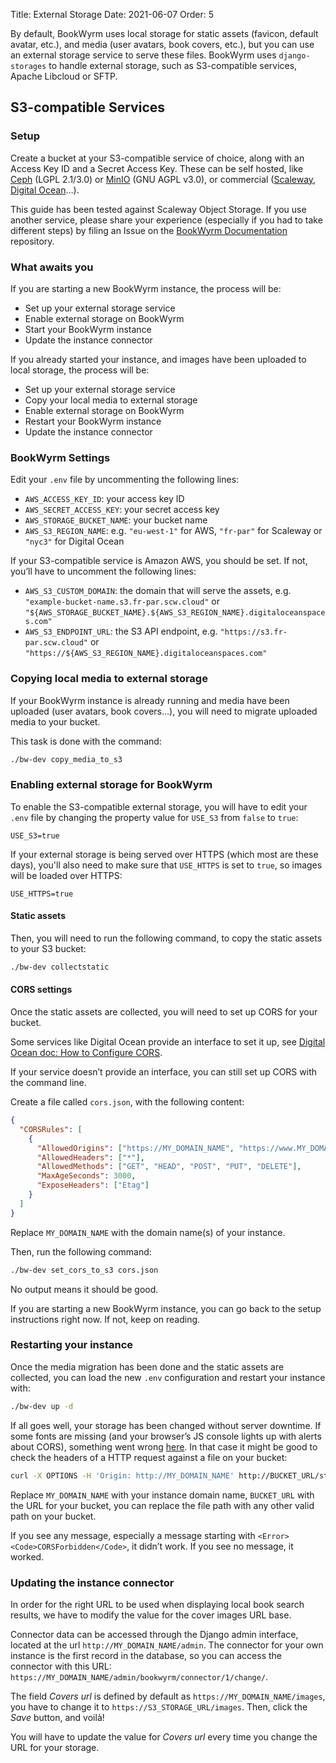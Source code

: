 Title: External Storage
Date: 2021-06-07
Order: 5

By default, BookWyrm uses local storage for static assets (favicon, default avatar, etc.), and media (user avatars, book covers, etc.), but you can use an external storage service to serve these files. BookWyrm uses `django-storages` to handle external storage, such as S3-compatible services, Apache Libcloud or SFTP.

## S3-compatible Services

### Setup

Create a bucket at your S3-compatible service of choice, along with an Access Key ID and a Secret Access Key. These can be self hosted, like [Ceph](https://ceph.io/en/) (LGPL 2.1/3.0) or [MinIO](https://min.io/) (GNU AGPL v3.0), or commercial ([Scaleway](https://www.scaleway.com/en/docs/object-storage-feature/), [Digital Ocean](https://www.digitalocean.com/community/tutorials/how-to-create-a-digitalocean-space-and-api-key)…).

This guide has been tested against Scaleway Object Storage. If you use another service, please share your experience (especially if you had to take different steps) by filing an Issue on the [BookWyrm Documentation](https://github.com/bookwyrm-social/documentation) repository.

### What awaits you

If you are starting a new BookWyrm instance, the process will be:

- Set up your external storage service
- Enable external storage on BookWyrm
- Start your BookWyrm instance
- Update the instance connector

If you already started your instance, and images have been uploaded to local storage, the process will be:

- Set up your external storage service
- Copy your local media to external storage
- Enable external storage on BookWyrm
- Restart your BookWyrm instance
- Update the instance connector

### BookWyrm Settings

Edit your `.env` file by uncommenting the following lines:

- `AWS_ACCESS_KEY_ID`: your access key ID
- `AWS_SECRET_ACCESS_KEY`: your secret access key
- `AWS_STORAGE_BUCKET_NAME`: your bucket name
- `AWS_S3_REGION_NAME`: e.g. `"eu-west-1"` for AWS, `"fr-par"` for Scaleway or `"nyc3"` for Digital Ocean 

If your S3-compatible service is Amazon AWS, you should be set. If not, you’ll have to uncomment the following lines:

- `AWS_S3_CUSTOM_DOMAIN`: the domain that will serve the assets, e.g. `"example-bucket-name.s3.fr-par.scw.cloud"` or `"${AWS_STORAGE_BUCKET_NAME}.${AWS_S3_REGION_NAME}.digitaloceanspaces.com"`
- `AWS_S3_ENDPOINT_URL`: the S3 API endpoint, e.g. `"https://s3.fr-par.scw.cloud"` or `"https://${AWS_S3_REGION_NAME}.digitaloceanspaces.com"`

### Copying local media to external storage

If your BookWyrm instance is already running and media have been uploaded (user avatars, book covers…), you will need to migrate uploaded media to your bucket.

This task is done with the command: 

```bash
./bw-dev copy_media_to_s3
```

### Enabling external storage for BookWyrm

To enable the S3-compatible external storage, you will have to edit your `.env` file by changing the property value for `USE_S3` from `false` to `true`:

```
USE_S3=true
```

If your external storage is being served over HTTPS (which most are these days), you'll also need to make sure that `USE_HTTPS` is set to `true`, so images will be loaded over HTTPS:

```
USE_HTTPS=true
```

#### Static assets

Then, you will need to run the following command, to copy the static assets to your S3 bucket:

```bash
./bw-dev collectstatic
```

#### CORS settings

Once the static assets are collected, you will need to set up CORS for your bucket.

Some services like Digital Ocean provide an interface to set it up, see [Digital Ocean doc: How to Configure CORS](https://docs.digitalocean.com/products/spaces/how-to/configure-cors/).

If your service doesn’t provide an interface, you can still set up CORS with the command line.

Create a file called `cors.json`, with the following content:

```json
{
  "CORSRules": [
    {
      "AllowedOrigins": ["https://MY_DOMAIN_NAME", "https://www.MY_DOMAIN_NAME"],
      "AllowedHeaders": ["*"],
      "AllowedMethods": ["GET", "HEAD", "POST", "PUT", "DELETE"],
      "MaxAgeSeconds": 3000,
      "ExposeHeaders": ["Etag"]
    }
  ]
}
```

Replace `MY_DOMAIN_NAME` with the domain name(s) of your instance.

Then, run the following command:

```bash
./bw-dev set_cors_to_s3 cors.json
```

No output means it should be good.

If you are starting a new BookWyrm instance, you can go back to the setup instructions right now. If not, keep on reading.

### Restarting your instance

Once the media migration has been done and the static assets are collected, you can load the new `.env` configuration and restart your instance with:

```bash
./bw-dev up -d
```

If all goes well, your storage has been changed without server downtime. If some fonts are missing (and your browser’s JS console lights up with alerts about CORS), something went wrong [here](#cors-settings). In that case it might be good to check the headers of a HTTP request against a file on your bucket:

```bash
curl -X OPTIONS -H 'Origin: http://MY_DOMAIN_NAME' http://BUCKET_URL/static/images/logo-small.png -H "Access-Control-Request-Method: GET"
```

Replace `MY_DOMAIN_NAME` with your instance domain name, `BUCKET_URL` with the URL for your bucket, you can replace the file path with any other valid path on your bucket.

If you see any message, especially a message starting with `<Error><Code>CORSForbidden</Code>`, it didn’t work. If you see no message, it worked.

### Updating the instance connector

In order for the right URL to be used when displaying local book search results, we have to modify the value for the cover images URL base.

Connector data can be accessed through the Django admin interface, located at the url `http://MY_DOMAIN_NAME/admin`. The connector for your own instance is the first record in the database, so you can access the connector with this URL: `https://MY_DOMAIN_NAME/admin/bookwyrm/connector/1/change/`.

The field _Covers url_ is defined by default as `https://MY_DOMAIN_NAME/images`, you have to change it to `https://S3_STORAGE_URL/images`. Then, click the _Save_ button, and voilà!

You will have to update the value for _Covers url_ every time you change the URL for your storage.
